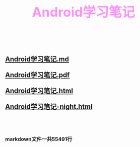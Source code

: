 <h1 style="color: #ff90fa;text-align: center;font-size:3em">Android学习笔记</h1>

<br>

<br>

<br>

<h2>

[Android学习笔记.md](Android学习笔记.md)

[Android学习笔记.pdf](Android学习笔记.pdf)

[Android学习笔记.html](Android学习笔记.html)

[Android学习笔记-night.html](Android学习笔记-night.html)

</h2>

<br>

<br>

<h3>markdown文件一共55491行</h3>